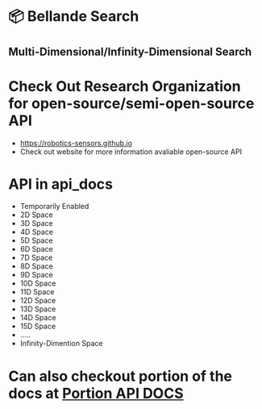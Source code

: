  # 📦 Bellande Search
 ## Multi-Dimensional/Infinity-Dimensional Search
 

# Check Out Research Organization for open-source/semi-open-source API
- https://robotics-sensors.github.io
- Check out website for more information avaliable open-source API 

# API in api_docs
- Temporarily Enabled
- 2D Space
- 3D Space
- 4D Space
- 5D Space
- 6D Space
- 7D Space
- 8D Space
- 9D Space
- 10D Space
- 11D Space
- 12D Space
- 13D Space
- 14D Space
- 15D Space
- .....
- Infinity-Dimention Space

# Can also checkout portion of the docs at [Portion API DOCS](https://github.com/Robotics-Sensors/bellande_search/blob/main/api_docs.md)
